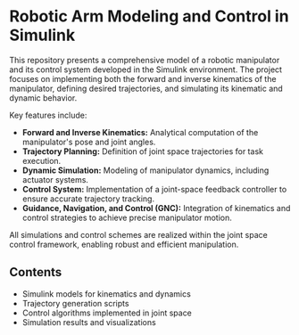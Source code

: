 # Robotic Arm Modeling and Control in Simulink

This repository presents a comprehensive model of a robotic manipulator and its control system developed in the Simulink environment. The project focuses on implementing both the forward and inverse kinematics of the manipulator, defining desired trajectories, and simulating its kinematic and dynamic behavior.

Key features include:

- **Forward and Inverse Kinematics:** Analytical computation of the manipulator's pose and joint angles.
- **Trajectory Planning:** Definition of joint space trajectories for task execution.
- **Dynamic Simulation:** Modeling of manipulator dynamics, including actuator systems.
- **Control System:** Implementation of a joint-space feedback controller to ensure accurate trajectory tracking.
- **Guidance, Navigation, and Control (GNC):** Integration of kinematics and control strategies to achieve precise manipulator motion.

All simulations and control schemes are realized within the joint space control framework, enabling robust and efficient manipulation.

## Contents

- Simulink models for kinematics and dynamics
- Trajectory generation scripts
- Control algorithms implemented in joint space
- Simulation results and visualizations
